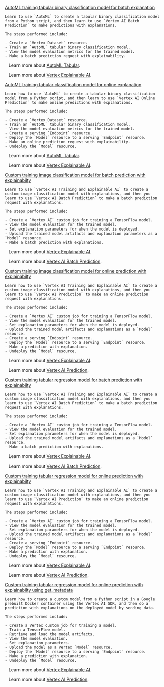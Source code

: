 
[AutoML training tabular binary classification model for batch explanation](https://github.com/GoogleCloudPlatform/vertex-ai-samples/blob/main/notebooks/official/explainable_ai/sdk_automl_tabular_binary_classification_batch_explain.ipynb)

```
Learn to use `AutoML` to create a tabular binary classification model from a Python script, and then learn to use `Vertex AI Batch Prediction` to make predictions with explanations.

The steps performed include:

- Create a `Vertex Dataset` resource.
- Train an `AutoML` tabular binary classification model.
- View the model evaluation metrics for the trained model.
- Make a batch prediction request with explainability.

```

&nbsp;&nbsp;&nbsp;Learn more about [AutoML Tabular](https://cloud.google.com/vertex-ai/docs/tabular-data/overview).

&nbsp;&nbsp;&nbsp;Learn more about [Vertex Explainable AI](https://cloud.google.com/vertex-ai/docs/explainable-ai/overview).


[AutoML training tabular classification model for online explanation](https://github.com/GoogleCloudPlatform/vertex-ai-samples/blob/main/notebooks/official/explainable_ai/sdk_automl_tabular_classification_online_explain.ipynb)

```
Learn how to use `AutoML` to create a tabular binary classification model from a Python script, and then learn to use `Vertex AI Online Prediction` to make online predictions with explanations.

The steps performed include:

- Create a `Vertex Dataset` resource.
- Train an `AutoML` tabular binary classification model.
- View the model evaluation metrics for the trained model.
- Create a serving `Endpoint` resource.
- Deploy the `Model` resource to a serving `Endpoint` resource.
- Make an online prediction request with explainability.
- Undeploy the `Model` resource.

```

&nbsp;&nbsp;&nbsp;Learn more about [AutoML Tabular](https://cloud.google.com/vertex-ai/docs/tabular-data/overview).

&nbsp;&nbsp;&nbsp;Learn more about [Vertex Explainable AI](https://cloud.google.com/vertex-ai/docs/explainable-ai/overview).


[Custom training image classification model for batch prediction with explainabilty](https://github.com/GoogleCloudPlatform/vertex-ai-samples/blob/main/notebooks/official/explainable_ai/sdk_custom_image_classification_batch_explain.ipynb)

```
Learn to use `Vertex AI Training and Explainable AI` to create a custom image classification model with explanations, and then you learn to use `Vertex AI Batch Prediction` to make a batch prediction request with explanations.

The steps performed include:

- Create a `Vertex AI` custom job for training a TensorFlow model.
- View the model evaluation for the trained model.
- Set explanation parameters for when the model is deployed.
- Upload the trained model artifacts and explanation parameters as a `Model` resource.
- Make a batch prediction with explanations.

```

&nbsp;&nbsp;&nbsp;Learn more about [Vertex Explainable AI](https://cloud.google.com/vertex-ai/docs/explainable-ai/overview).

&nbsp;&nbsp;&nbsp;Learn more about [Vertex AI Batch Prediction](https://cloud.google.com/vertex-ai/docs/tabular-data/classification-regression/get-batch-predictions).


[Custom training image classification model for online prediction with explainabilty](https://github.com/GoogleCloudPlatform/vertex-ai-samples/blob/main/notebooks/official/explainable_ai/sdk_custom_image_classification_online_explain.ipynb)

```
Learn how to use `Vertex AI Training and Explainable AI` to create a custom image classification model with explanations, and then you learn to use `Vertex AI Prediction` to make an online prediction request with explanations.

The steps performed include:

- Create a `Vertex AI` custom job for training a TensorFlow model.
- View the model evaluation for the trained model.
- Set explanation parameters for when the model is deployed.
- Upload the trained model artifacts and explanations as a `Model` resource.
- Create a serving `Endpoint` resource.
- Deploy the `Model` resource to a serving `Endpoint` resource.
- Make a prediction with explanation.
- Undeploy the `Model` resource.

```

&nbsp;&nbsp;&nbsp;Learn more about [Vertex Explainable AI](https://cloud.google.com/vertex-ai/docs/explainable-ai/overview).

&nbsp;&nbsp;&nbsp;Learn more about [Vertex AI Prediction](https://cloud.google.com/vertex-ai/docs/predictions/get-predictions).


[Custom training tabular regression model for batch prediction with explainabilty](https://github.com/GoogleCloudPlatform/vertex-ai-samples/blob/main/notebooks/official/explainable_ai/sdk_custom_tabular_regression_batch_explain.ipynb)

```
Learn how to use `Vertex AI Training and Explainable AI` to create a custom image classification model with explanations, and then you learn to use `Vertex AI Batch Prediction` to make a batch prediction request with explanations.

The steps performed include:

- Create a `Vertex AI` custom job for training a TensorFlow model.
- View the model evaluation for the trained model.
- Set explanation parameters for when the model is deployed.
- Upload the trained model artifacts and explanations as a `Model` resource.
- Make a batch prediction with explanations.

```

&nbsp;&nbsp;&nbsp;Learn more about [Vertex Explainable AI](https://cloud.google.com/vertex-ai/docs/explainable-ai/overview).

&nbsp;&nbsp;&nbsp;Learn more about [Vertex AI Batch Prediction](https://cloud.google.com/vertex-ai/docs/tabular-data/classification-regression/get-batch-predictions).


[Custom training tabular regression model for online prediction with explainabilty](https://github.com/GoogleCloudPlatform/vertex-ai-samples/blob/main/notebooks/official/explainable_ai/sdk_custom_tabular_regression_online_explain.ipynb)

```
Learn how to use `Vertex AI Training and Explainable AI` to create a custom image classification model with explanations, and then you learn to use `Vertex AI Prediction` to make an online prediction request with explanations.

The steps performed include:

- Create a `Vertex AI` custom job for training a TensorFlow model.
- View the model evaluation for the trained model.
- Set explanation parameters for when the model is deployed.
- Upload the trained model artifacts and explanations as a `Model` resource.
- Create a serving `Endpoint` resource.
- Deploy the `Model` resource to a serving `Endpoint` resource.
- Make a prediction with explanation.
- Undeploy the `Model` resource.

```

&nbsp;&nbsp;&nbsp;Learn more about [Vertex Explainable AI](https://cloud.google.com/vertex-ai/docs/explainable-ai/overview).

&nbsp;&nbsp;&nbsp;Learn more about [Vertex AI Prediction](https://cloud.google.com/vertex-ai/docs/predictions/get-predictions).


[Custom training tabular regression model for online prediction with explainabilty using get_metadata](https://github.com/GoogleCloudPlatform/vertex-ai-samples/blob/main/notebooks/official/explainable_ai/sdk_custom_tabular_regression_online_explain_get_metadata.ipynb)

```
Learn how to create a custom model from a Python script in a Google prebuilt Docker container using the Vertex AI SDK, and then do a prediction with explanations on the deployed model by sending data.

The steps performed include:

- Create a Vertex custom job for training a model.
- Train a TensorFlow model.
- Retrieve and load the model artifacts.
- View the model evaluation.
- Set explanation parameters.
- Upload the model as a Vertex `Model` resource.
- Deploy the `Model` resource to a serving `Endpoint` resource.
- Make a prediction with explanation.
- Undeploy the `Model` resource.

```

&nbsp;&nbsp;&nbsp;Learn more about [Vertex Explainable AI](https://cloud.google.com/vertex-ai/docs/explainable-ai/overview).

&nbsp;&nbsp;&nbsp;Learn more about [Vertex AI Prediction](https://cloud.google.com/vertex-ai/docs/predictions/get-predictions).

